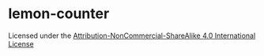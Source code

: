 # lemon-counter
Licensed under the [Attribution-NonCommercial-ShareAlike 4.0 International License](https://creativecommons.org/licenses/by-nc-sa/4.0/)  
